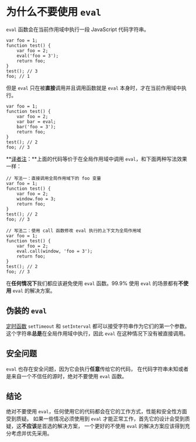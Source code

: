 # 为什么不要使用 `eval`
`eval` 函数会在当前作用域中执行一段 JavaScript 代码字符串。

```
var foo = 1;
function test() {
    var foo = 2;
    eval('foo = 3');
    return foo;
}
test(); // 3
foo; // 1
```

但是 `eval` 只在被**直接**调用并且调用函数就是 `eval` 本身时，才在当前作用域中执行。

```
var foo = 1;
function test() {
    var foo = 2;
    var bar = eval;
    bar('foo = 3');
    return foo;
}
test(); // 2
foo; // 3
```

**[译者注][30]：**上面的代码等价于在全局作用域中调用 `eval`，和下面两种写法效果一样：

```
// 写法一：直接调用全局作用域下的 foo 变量
var foo = 1;
function test() {
    var foo = 2;
    window.foo = 3;
    return foo;
}
test(); // 2
foo; // 3

// 写法二：使用 call 函数修改 eval 执行的上下文为全局作用域
var foo = 1;
function test() {
    var foo = 2;
    eval.call(window, 'foo = 3');
    return foo;
}
test(); // 2
foo; // 3
```

在**任何情况下**我们都应该避免使用 `eval` 函数。99.9% 使用 `eval` 的场景都有**不使用** `eval` 的解决方案。

## 伪装的 `eval`
[定时函数](#other.timeouts) `setTimeout` 和 `setInterval` 都可以接受字符串作为它们的第一个参数。 这个字符串**总是**在全局作用域中执行，因此 `eval` 在这种情况下没有被直接调用。

## 安全问题
`eval` 也存在安全问题，因为它会执行**任意**传给它的代码， 在代码字符串未知或者是来自一个不信任的源时，绝对不要使用 `eval` 函数。

## 结论
绝对不要使用 `eval`，任何使用它的代码都会在它的工作方式，性能和安全性方面受到质疑。 如果一些情况必须使用到 `eval` 才能正常工作，首先它的设计会受到质疑，这**不应该**是首选的解决方案， 一个更好的不使用 `eval` 的解决方案应该得到充分考虑并优先采用。

[30]: http://cnblogs.com/sanshi/
